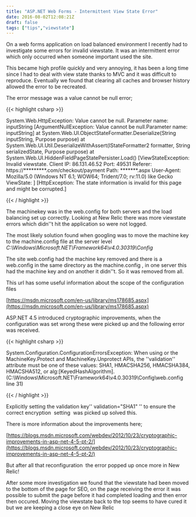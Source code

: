 ```yaml
---
title: "ASP.NET Web Forms - Intermittent View State Error"
date: 2016-08-02T12:08:21Z
draft: false
tags: ["tips","viewstate"]
---
```


On a web forms application on load balanced environment I recently had to investigate some errors for invalid viewstate. It was an intermittent error which only occurred when someone important used the site.

This became high profile quickly and very annoying, it has been a long time since I had to deal with view state thanks to MVC and it was difficult to reproduce. Eventually we found that clearing all caches and browser history allowed the error to be recreated.

The error message was a value cannot be null error;

{{< highlight csharp >}}


System.Web.HttpException: Value cannot be null.
Parameter name: inputString \[ArgumentNullException: Value cannot be null.Parameter name: inputString\]
at System.Web.UI.ObjectStateFormatter.Deserialize(String inputString, Purpose purpose)
at System.Web.UI.Util.DeserializeWithAssert(IStateFormatter2 formatter, String serializedState, Purpose purpose)
at System.Web.UI.HiddenFieldPageStatePersister.Load()
\[ViewStateException: Invalid viewstate. Client IP: 86.131.46.52 Port: 49531 Referer: https://*********.com/checkout/payment Path: *******.aspx User-Agent: Mozilla/5.0 (Windows NT 6.1; WOW64; Trident/7.0; rv:11.0) like Gecko ViewState: \] \[HttpException: The state information is invalid for this page and might be corrupted.\]

{{< / highlight >}}

The machinekey was in the web.config for both servers and the load balancing set up correctly. Looking at New Relic there was more viewstate errors which didn''t hit the application so were not logged.

The most likely solution found when googling was to move the machine key to the machine.config file at the server level _C:\\Windows\\Microsoft.NET\\Framework64\\v4.0.30319\\Config_

The site web.config had the machine key removed and there is a web.config in the same directory as the machine.config , in one server this had the machine key and on another it didn''t. So it was removed from all.

This url has some useful information about the scope of the configuration files

[https://msdn.microsoft.com/en-us/library/ms178685.aspx](https://msdn.microsoft.com/en-us/library/ms178685.aspx)

ASP.NET 4.5 introduced cryptographic improvements, when the configuration was set wrong these were picked up and the following error was received.

{{< highlight csharp >}}

System.Configuration.ConfigurationErrorsException: When using <machineKey compatibilityMode="Framework45" /> or the MachineKey.Protect and MachineKey.Unprotect APIs, the ''validation'' attribute must be one of these values: SHA1, HMACSHA256, HMACSHA384, HMACSHA512, or alg:\[KeyedHashAlgorithm\]. (C:\\Windows\\Microsoft.NET\\Framework64\\v4.0.30319\\Config\\web.config line 31)

{{< / highlight >}}

Explicitly setting the validation key'' validation="SHA1" '' to ensure the correct encryption  setting  was picked up solved this.

There is more information about the improvements here;

[https://blogs.msdn.microsoft.com/webdev/2012/10/23/cryptographic-improvements-in-asp-net-4-5-pt-2/](https://blogs.msdn.microsoft.com/webdev/2012/10/23/cryptographic-improvements-in-asp-net-4-5-pt-2/)

But after all that reconfiguration  the error popped up once more in New Relic!

After some more investigation we found that the viewstate had been moved to the bottom of the page for SEO, on the page receiving the error it was possible to submit the page before it had completed loading and then error then occured. Moving the viewstate back to the top seems to have cured it but we are keeping a close eye on New Relic